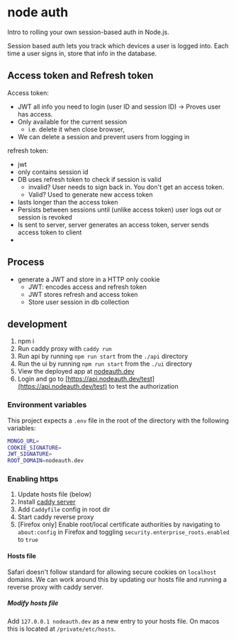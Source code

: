 # node auth

Intro to rolling your own session-based auth in Node.js.

Session based auth lets you track which devices a user is logged into.
Each time a user signs in, store that info in the database.

## Access token and Refresh token

Access token:

- JWT all info you need to login (user ID and session ID) -> Proves user has access.
- Only available for the current session
  - i.e. delete it when close browser,
- We can delete a session and prevent users from logging in

refresh token:

- jwt
- only contains session id
- DB uses refresh token to check if session is valid
  - invalid? User needs to sign back in. You don't get an access token.
  - Valid? Used to generate new access token
- lasts longer than the access token
- Persists between sessions until (unlike access token) user logs out or session is revoked
- Is sent to server, server generates an access token, server sends access token to client
-

## Process

- generate a JWT and store in a HTTP only cookie
  - JWT: encodes access and refresh token
  - JWT stores refresh and access token
  - Store user session in db collection

## development

1. npm i
2. Run caddy proxy with `caddy run`
3. Run api by running `npm run start` from the `./api` directory
4. Run the ui by running `npm run start` from the `./ui` directory
5. View the deployed app at [nodeauth.dev](https://nodeauth.dev)
6. Login and go to [https://api.nodeauth.dev/test](https://api.nodeauth.dev/test) to test the authorization

### Environment variables

This project expects a `.env` file in the root of the directory with the following variables:

```bash
MONGO_URL=
COOKIE_SIGNATURE=
JWT_SIGNATURE=
ROOT_DOMAIN=nodeauth.dev
```

### Enabling https

1. Update hosts file (below)
2. Install [caddy server](https://caddyserver.com/docs/install)
3. Add `Caddyfile` config in root dir
4. Start caddy reverse proxy
5. [Firefox only] Enable root/local certificate authorities by navigating to `about:config` in Firefox and toggling `security.enterprise_roots.enabled` to `true`

#### Hosts file

Safari doesn't follow standard for allowing secure cookies on `localhost` domains. We can work around this by updating our hosts file and running a reverse proxy with caddy server.

##### Modify hosts file

Add `127.0.0.1 nodeauth.dev` as a new entry to your hosts file. On macos this is located at `/private/etc/hosts`.
